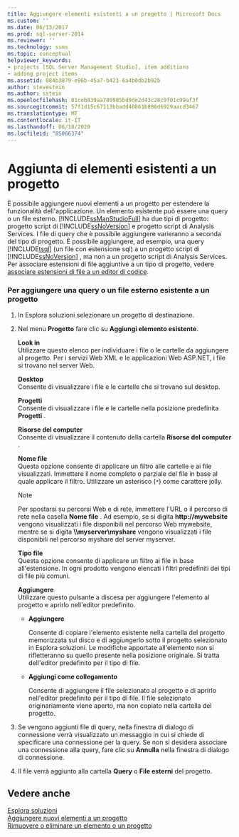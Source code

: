 ```yaml
---
title: Aggiungere elementi esistenti a un progetto | Microsoft Docs
ms.custom: ''
ms.date: 06/13/2017
ms.prod: sql-server-2014
ms.reviewer: ''
ms.technology: ssms
ms.topic: conceptual
helpviewer_keywords:
- projects [SQL Server Management Studio], item additions
- adding project items
ms.assetid: 084b3879-e96b-45a7-b421-6a4b0db2b92b
author: stevestein
ms.author: sstein
ms.openlocfilehash: 81ceb839aa789985bd9de2d43c28c9f01c99af3f
ms.sourcegitcommit: 57f1d15c67113bbadd40861b886d6929aacd3467
ms.translationtype: MT
ms.contentlocale: it-IT
ms.lasthandoff: 06/18/2020
ms.locfileid: "85066374"
---
```

# <a name="add-existing-items-to-a-project"></a>Aggiunta di elementi esistenti a un progetto
  È possibile aggiungere nuovi elementi a un progetto per estendere la funzionalità dell'applicazione. Un elemento esistente può essere una query o un file esterno. [!INCLUDE[ssManStudioFull](../../includes/ssmanstudiofull-md.md)] ha due tipi di progetto: progetto script di [!INCLUDE[ssNoVersion](../../includes/ssnoversion-md.md)] e progetto script di Analysis Services. I file di query che è possibile aggiungere varieranno a seconda del tipo di progetto. È possibile aggiungere, ad esempio, una query [!INCLUDE[tsql](../../includes/tsql-md.md)] (un file con estensione sql) a un progetto script di [!INCLUDE[ssNoVersion](../../includes/ssnoversion-md.md)] , ma non a un progetto script di Analysis Services. Per associare estensioni di file aggiuntive a un tipo di progetto, vedere [associare estensioni di file a un editor di codice](../../relational-databases/scripting/associate-file-extensions-to-a-code-editor.md).  
  
### <a name="to-add-an-existing-query-or-a-miscellaneous-file-to-a-project"></a>Per aggiungere una query o un file esterno esistente a un progetto  
  
1.  In Esplora soluzioni selezionare un progetto di destinazione.  
  
2.  Nel menu **Progetto** fare clic su **Aggiungi elemento esistente**.  
  
     **Look in**  
     Utilizzare questo elenco per individuare i file o le cartelle da aggiungere al progetto. Per i servizi Web XML e le applicazioni Web ASP.NET, i file si trovano nel server Web.  
  
     **Desktop**  
     Consente di visualizzare i file e le cartelle che si trovano sul desktop.  
  
     **Progetti**  
     Consente di visualizzare i file e le cartelle nella posizione predefinita **Progetti** .  
  
     **Risorse del computer**  
     Consente di visualizzare il contenuto della cartella **Risorse del computer** .  
  
     **Nome file**  
     Questa opzione consente di applicare un filtro alle cartelle e ai file visualizzati. Immettere il nome completo o parziale del file in base al quale applicare il filtro. Utilizzare un asterisco (`*`) come carattere jolly.  
  
    > [!NOTE]  
    >  Per spostarsi su percorsi Web e di rete, immettere l'URL o il percorso di rete nella casella **Nome file** . Ad esempio, se si digita **http://mywebsite** vengono visualizzati i file disponibili nel percorso Web mywebsite, mentre se si digita **\\\myserver\myshare** vengono visualizzati i file disponibili nel percorso myshare del server myserver.  
  
     **Tipo file**  
     Questa opzione consente di applicare un filtro ai file in base all'estensione. In ogni prodotto vengono elencati i filtri predefiniti dei tipi di file più comuni.  
  
     **Aggiungere**  
     Utilizzare questo pulsante a discesa per aggiungere l'elemento al progetto e aprirlo nell'editor predefinito.  
  
    -   **Aggiungere**  
  
         Consente di copiare l'elemento esistente nella cartella del progetto memorizzata sul disco e di aggiungerlo sotto il progetto selezionato in Esplora soluzioni. Le modifiche apportate all'elemento non si rifletteranno su quello presente nella posizione originale. Si tratta dell'editor predefinito per il tipo di file.  
  
    -   **Aggiungi come collegamento**  
  
         Consente di aggiungere il file selezionato al progetto e di aprirlo nell'editor predefinito per il tipo di file. Il file selezionato originariamente viene aperto, ma non copiato nella cartella del progetto.  
  
3.  Se vengono aggiunti file di query, nella finestra di dialogo di connessione verrà visualizzato un messaggio in cui si chiede di specificare una connessione per la query. Se non si desidera associare una connessione alla query, fare clic su **Annulla** nella finestra di dialogo di connessione.  
  
4.  Il file verrà aggiunto alla cartella **Query** o **File esterni** del progetto.  
  
## <a name="see-also"></a>Vedere anche  
 [Esplora soluzioni](solution-explorer.md)   
 [Aggiungere nuovi elementi a un progetto](add-new-items-to-a-project.md)   
 [Rimuovere o eliminare un elemento o un progetto](remove-or-delete-an-item-or-project.md)  
  
  
